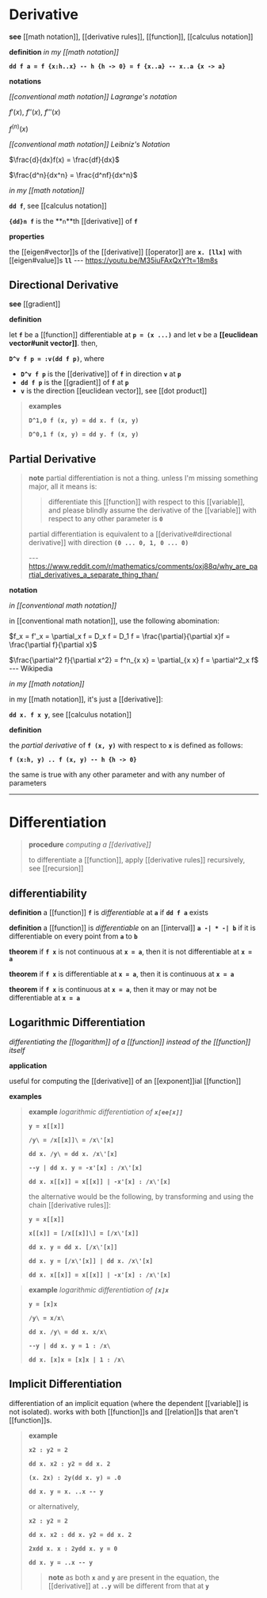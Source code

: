 # Derivative

**see** [[math notation]], [[derivative rules]], [[function]], [[calculus notation]]

**definition** _in my [[math notation]]_

**`dd f a = f {x:h..x} -- h {h -> 0} = f {x..a} -- x..a {x -> a}`**

**notations**

_[[conventional math notation]] Lagrange's notation_

$f'(x)$, $f''(x)$, $f'''(x)$

$f^{(n)}(x)$

_[[conventional math notation]] Leibniz's Notation_

$\frac{d}{dx}f(x) = \frac{df}{dx}$

$\frac{d^n}{dx^n} = \frac{d^nf}{dx^n}$

_in my [[math notation]]_

**`dd f`**, see [[calculus notation]]

**`{dd}n f`** is the **`n`**th [[derivative]] of **`f`**

**properties**

the [[eigen#vector]]s of the [[derivative]] [[operator]] are **`x. [llx]`** with [[eigen#value]]s **`ll`** --- <https://youtu.be/M35iuFAxQxY?t=18m8s>

## Directional Derivative

**see** [[gradient]]

**definition**

let **`f`** be a [[function]] differentiable at **`p = (x ...)`** and let **`v`** be a **[[euclidean vector#unit vector]]**. then,

**`D^v f p = :v(dd f p)`**, where

- **`D^v f p`** is the [[derivative]] of **`f`** in direction **`v`** at **`p`**
- **`dd f p`** is the [[gradient]] of **`f`** at **`p`**
- **`v`** is the direction [[euclidean vector]], see [[dot product]]

> **examples**
>
> **`D^1,0 f (x, y) = dd x. f (x, y)`**
>
> **`D^0,1 f (x, y) = dd y. f (x, y)`**

## Partial Derivative

> **note** partial differentiation is not a thing. unless I'm missing something major, all it means is:
>
> > differentiate this [[function]] with respect to this [[variable]], and please blindly assume the derivative of the [[variable]] with respect to any other parameter is **`0`**
>
> partial differentiation is equivalent to a [[derivative#directional derivative]] with direction **`(0 ... 0, 1, 0 ... 0)`**
>
> --- <https://www.reddit.com/r/mathematics/comments/oxj88q/why_are_partial_derivatives_a_separate_thing_than/>

**notation**

_in [[conventional math notation]]_

in [[conventional math notation]], use the following abomination:

$f_x = f'_x = \partial_x f = D_x f = D_1 f = \frac{\partial}{\partial x}f = \frac{\partial f}{\partial x}$

$\frac{\partial^2 f}{\partial x^2} = f^n_{x x} = \partial_{x x} f = \partial^2_x f$ --- Wikipedia

_in my [[math notation]]_

in my [[math notation]], it's just a [[derivative]]:

**`dd x. f x y`**, see [[calculus notation]]

**definition**

the _partial derivative_ of **`f (x, y)`** with respect to **`x`** is defined as follows:

**`f (x:h, y) .. f (x, y) -- h {h -> 0}`**

the same is true with any other parameter and with any number of parameters

---

# Differentiation

> **procedure** _computing a [[derivative]]_
>
> to differentiate a [[function]], apply [[derivative rules]] recursively, see [[recursion]]

## differentiability

**definition** a [[function]] **`f`** is _differentiable_ at **`a`** if **`dd f a`** exists

**definition** a [[function]] is _differentiable_ on an [[interval]] **`a -| * -| b`** if it is differentiable on every point from **`a`** to **`b`**

**theorem** if **`f x`** is not continuous at **`x = a`**, then it is not differentiable at **`x = a`**

**theorem** if **`f x`** is differentiable at **`x = a`**, then it is continuous at **`x = a`**

**theorem** if **`f x`** is continuous at **`x = a`**, then it may or may not be differentiable at **`x = a`**

## Logarithmic Differentiation

_differentiating the [[logarithm]] of a [[function]] instead of the [[function]] itself_

**application**

useful for computing the [[derivative]] of an [[exponent]]ial [[function]]

**examples**

> **example** _logarithmic differentiation of **`x[ee[x]]`**_
>
> **`y = x[[x]]`**
>
> **`/y\ = /x[[x]]\ = /x\'[x]`**
>
> **`dd x. /y\ = dd x. /x\'[x]`**
>
> **`--y | dd x. y = -x'[x] : /x\'[x]`**
>
> **`dd x. x[[x]] = x[[x]] | -x'[x] : /x\'[x]`**
>
> the alternative would be the following, by transforming and using the chain [[derivative rules]]:
>
> **`y = x[[x]]`**
>
> **`x[[x]] = [/x[[x]]\] = [/x\'[x]]`**
>
> **`dd x. y = dd x. [/x\'[x]]`**
>
> **`dd x. y = [/x\'[x]] | dd x. /x\'[x]`**
>
> **`dd x. x[[x]] = x[[x]] | -x'[x] : /x\'[x]`**

> **example** _logarithmic differentiation of **`[x]x`**_
>
> **`y = [x]x`**
>
> **`/y\ = x/x\`**
>
> **`dd x. /y\ = dd x. x/x\`**
>
> **`--y | dd x. y = 1 : /x\`**
>
> **`dd x. [x]x = [x]x | 1 : /x\`**

## Implicit Differentiation

differentiation of an implicit equation (where the dependent [[variable]] is not isolated). works with both [[function]]s and [[relation]]s that aren't [[function]]s.

> **example**
>
> **`x2 : y2 = 2`**
>
> **`dd x. x2 : y2 = dd x. 2`**
>
> **`(x. 2x) : 2y(dd x. y) = .0`**
>
> **`dd x. y = x. ..x -- y`**
>
> or alternatively,
>
> **`x2 : y2 = 2`**
>
> **`dd x. x2 : dd x. y2 = dd x. 2`**
>
> **`2xdd x. x : 2ydd x. y = 0`**
>
> **`dd x. y = ..x -- y`**
>
> > **note** as both **`x`** and **`y`** are present in the equation, the [[derivative]] at **`..y`** will be different from that at **`y`**
